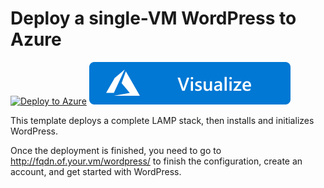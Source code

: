 # Deploy a single-VM WordPress to Azure

[![Deploy to Azure](https://aka.ms/deploytoazurebutton)](https://portal.azure.com/#create/Microsoft.Template/uri/https%3A%2F%2Fraw.githubusercontent.com%2Fwillguibr%2Fazure%2Fmain%2FWordpress-single-vm-ubuntu%2Fazuredeploy.json)
[![Visualize](https://raw.githubusercontent.com/Azure/azure-quickstart-templates/master/1-CONTRIBUTION-GUIDE/images/visualizebutton.svg?sanitize=true)](http://armviz.io/#/?load=https%3A%2F%2Fraw.githubusercontent.com%2Fwillguibr%2Fazure%2Fmain%2FWordpress-single-vm-ubuntu%2Fazuredeploy.json)

This template deploys a complete LAMP stack, then installs and initializes WordPress.

Once the deployment is finished, you need to go to http://fqdn.of.your.vm/wordpress/ to finish the configuration, create an account, and get started with WordPress.